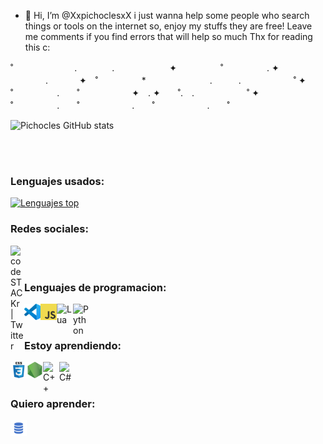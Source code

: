 - 👋 Hi, I’m @XxpichoclesxX
i just wanna help some people who search things or tools on the internet so, enjoy my stuffs they are free!
Leave me comments if you find errors that will help so much
Thx for reading this c:

˚　　　　　　　.　　　　.　　　　　　 ✦　　　　　˚　　　　　. ✦ 　　　　.   　 　✦　˚　　　　　*　　 　　　　　.　　　.　　　　　　˚ ✦　　˚　　　　　.　　˚　　　　　　✦　. ✦　　˚.　.　　　　　　˚ ✦　　˚　　　　　.　　˚　　　　　　.　　˚　　　　　　.　　˚　　　　　

![Pichocles GitHub stats](https://github-readme-stats.vercel.app/api?username=XxpichoclesxX&show_icons=true&theme=radical)

<br />
<br />

### Lenguajes usados:
[![Lenguajes top](https://github-readme-stats.vercel.app/api/top-langs/?username=XxpichoclesxX&layout=compact)](https://github.com/anuraghazra/github-readme-stats)

### Redes sociales:

[<img align="left" alt="codeSTACKr | Twitter" width="22px" src="https://cdn.jsdelivr.net/npm/simple-icons@v3/icons/twitter.svg" />][twitter]

<br />
<br />

### Lenguajes de programacion:
<img align="left" alt="Visual Studio Code" width="26px" src="https://raw.githubusercontent.com/github/explore/80688e429a7d4ef2fca1e82350fe8e3517d3494d/topics/visual-studio-code/visual-studio-code.png" />
<img align="left" alt="JavaScript" width="26px" src="https://raw.githubusercontent.com/github/explore/80688e429a7d4ef2fca1e82350fe8e3517d3494d/topics/javascript/javascript.png">
<img align="left" alt="Lua" width="26px" src="https://i.imgur.com/cnsLgB9.png" >
<img align="left" alt="Python" width="26px" src="https://i.imgur.com/nj3JbOj.png" >

<br />
<br />

### Estoy aprendiendo:
<img align="left" alt="CSS3" width="26px" src="https://raw.githubusercontent.com/github/explore/80688e429a7d4ef2fca1e82350fe8e3517d3494d/topics/css/css.png" >
<img align="left" alt="Node.js" width="26px" src="https://raw.githubusercontent.com/github/explore/80688e429a7d4ef2fca1e82350fe8e3517d3494d/topics/nodejs/nodejs.png" >
<img align="left" alt="C++" width="26px" src="https://i.imgur.com/1wB5cHQ.png" >
<img align="left" alt="C#" width="26px" src="https://i.imgur.com/1njh8Rb.png" >

<br />
<br />

### Quiero aprender: 
<img align="left" alt="SQL" width="26px" src="https://raw.githubusercontent.com/github/explore/80688e429a7d4ef2fca1e82350fe8e3517d3494d/topics/sql/sql.png" >

<br />


</details>

[twitter]: https://twitter.com/XxpichoclesxxP
